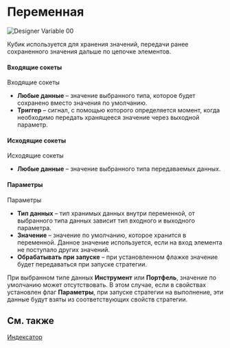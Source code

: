 # Переменная

![Designer Variable 00](~/images/Designer_Variable_00.png)

Кубик используется для хранения значений, передачи ранее сохраненного значения дальше по цепочке элементов.

#### Входящие сокеты

Входящие сокеты

- **Любые данные** – значение выбранного типа, которое будет сохранено вместо значения по умолчанию.
- **Триггер** – сигнал, с помощью которого определяется момент, когда необходимо передать хранящееся значение через выходной параметр.

#### Исходящие сокеты

Исходящие сокеты

- **Любые данные** – значение выбранного типа передаваемых данных.

#### Параметры

Параметры

- **Тип данных** – тип хранимых данных внутри переменной, от выбранного типа данных зависит тип входного и выходного параметра.
- **Значение** – значение по умолчанию, которое хранится в переменной. Данное значение используется, если на вход элемента не поступало других значений.
- **Обрабатывать при запуске** – при установленном флажке значение будет передаваться при запуске стратегии.

При выбранном типе данных **Инструмент** или **Портфель**, значение по умолчанию может отсутствовать. В этом случае, если в свойствах установлен флаг **Параметры**, при запуске стратегии на выполнение, эти данные будут взяты из соответствующих свойств стратегии.

## См. также

[Индексатор](Designer_Indexer.md)
